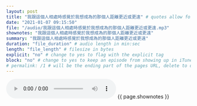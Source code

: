 ```yaml
---
layout: post
title: "我跟這個人相處時感覺於我想成為的那個人距離更近或更遠" # quotes allow forbidden characters like the colon
date: "2021-01-07 09:15:50"
file: "/audio/我跟這個人相處時感覺於我想成為的那個人距離更近或更遠.mp3"
shownotes: "我跟這個人相處時感覺於我想成為的那個人距離更近或更遠"
summary: "我跟這個人相處時感覺於我想成為的那個人距離更近或更遠"
duration: "file_duration" # audio length in min:sec
length: "file_length" # filesize in bytes
explicit: "no" # change to yes to flag with the explicit tag
block: "no" # change to yes to keep an episode from showing up in iTunes
# permalink: /1 # will be the ending part of the pages URL, delete to default to the title
---
```


<audio controls>
<source src="{{site.url}}{{site.baseurl}}{{ page.file }}" type="audio/x-mp3">
Your browser does not support the audio element.
</audio>
{{ page.shownotes }}
